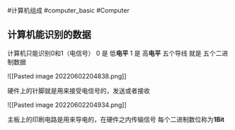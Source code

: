 #计算机组成 #computer_basic #Computer 
## 计算机能识别的数据
计算机只能识别0和1（电信号）
0 是 低**电平**
1 是 高**电平**
五个导线 就是 五个二进制数据

![[Pasted image 20220602204838.png]]

硬件上的针脚就是用来接受电信号的，发送或者接收

![[Pasted image 20220602204934.png]]

主板上的印刷电路是用来导电的，在硬件之内传输信号
每个二进制数位称为**1Bit**